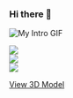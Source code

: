 ### Hi there 👋


![My Intro GIF](https://giphy.com/gifs/3d-physics-math-4TbivGhf5P7xpufbHW)
<!--
**akashprakash12/akashprakash12** is a ✨ _special_ ✨ repository because its `README.md` (this file) appears on your GitHub profile.

Here are some ideas to get you started:

- 🔭 I’m currently working on ...
- 🌱 I’m currently learning ...
- 👯 I’m looking to collaborate on ...
- 🤔 I’m looking for help with ...
- 💬 Ask me about ...
- 📫 How to reach me: ...
- 😄 Pronouns: ...
- ⚡ Fun fact: ...
-->
 ![](https://github-readme-stats.vercel.app/api?username=akashprakash12&theme=tokyonight&hide_border=false&include_all_commits=true&count_private=false)<br/>
    ![](https://github-readme-streak-stats.herokuapp.com/?user=akashprakash12&theme=tokyonight&hide_border=false)<br/>
   ![](https://github-readme-activity-graph.vercel.app/graph?username=akashprakash12&theme=tokyo-night)

[View 3D Model ](https://github.com/akashprakash12/3dmodel/blob/main/prins_jellyfish-converted-ASCII.stl)
